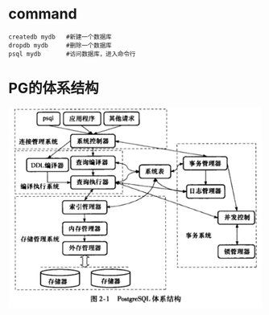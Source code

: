 # command

```shell
createdb mydb	#新建一个数据库
dropdb mydb	    #删除一个数据库
psql mydb		#访问数据库，进入命令行

```



# PG的体系结构

<img src="./images/pg01.png" style="zoom:60%" />

